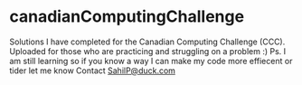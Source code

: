 # canadianComputingChallenge
Solutions I have completed for the Canadian Computing Challenge (CCC). Uploaded for those who are practicing and struggling on a problem :)
Ps. I am still learning so if you know a way I can make my code more effiecent or tider let me know
Contact SahilP@duck.com
